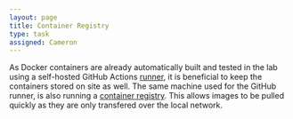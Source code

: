 ```yaml
---
layout: page
title: Container Registry
type: task
assigned: Cameron
---
```


As Docker containers are already automatically built and tested in the lab using a self-hosted GitHub Actions [runner](/runner.html), it is beneficial to keep the containers stored on site as well.
The same machine used for the GitHub runner, is also running a [container registry](https://hub.docker.com/_/registry).
This allows images to be pulled quickly as they are only transfered over the local network.